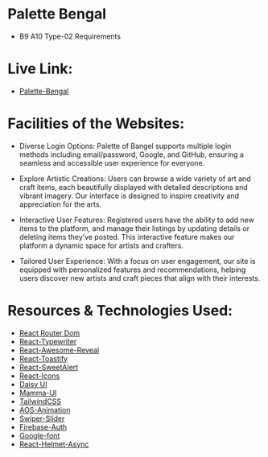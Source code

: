# Palette Bengal
- B9 A10 Type-02 Requirements
# Live Link: 
- [Palette-Bengal](https://palette-of-bengal.web.app/)

# Facilities of the Websites: 
- Diverse Login Options: Palette of Bangel supports multiple login methods including email/password, Google, and GitHub, ensuring a seamless and accessible user experience for everyone.

- Explore Artistic Creations: Users can browse a wide variety of art and craft items, each beautifully displayed with detailed descriptions and vibrant imagery. Our interface is designed to inspire creativity and appreciation for the arts.

- Interactive User Features: Registered users have the ability to add new items to the platform, and manage their listings by updating details or deleting items they’ve posted. This interactive feature makes our platform a dynamic space for artists and crafters.

- Tailored User Experience: With a focus on user engagement, our site is equipped with personalized features and recommendations, helping users discover new artists and craft pieces that align with their interests.


# Resources & Technologies Used:

- [React Router Dom](https://reactrouter.com/en/main)
- [React-Typewriter](https://react-simple-typewriter.vercel.app/?path=/story/introduction--page)
- [React-Awesome-Reveal](https://react-awesome-reveal.morello.dev/)
- [React-Toastify](https://www.npmjs.com/package/react-toastify)
- [React-SweetAlert](https://sweetalert2.github.io/recipe-gallery/sweetalert2-react.html)
- [React-Icons](https://react-icons.github.io/react-icons/)
- [Daisy UI](https://daisyui.com/)
- [Mamma-UI](https://mambaui.com)
- [TailwindCSS](https://tailwindcss.com/)
- [AOS-Animation](https://michalsnik.github.io/aos/)
- [Swiper-Slider](https://swiperjs.com/)
- [Firebase-Auth](https://firebase.com/)
- [Google-font](https://fonts.google.com/)
- [React-Helmet-Async](https://www.npmjs.com/package/react-helmet-async)